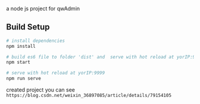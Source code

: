 a node js project for qwAdmin

## Build Setup

``` bash
# install dependencies
npm install

# build es6 file to folder 'dist' and  serve with hot reload at yorIP:9999
npm start

# serve with hot reload at yorIP:9999
npm run serve
```


created project you can see 
``
https://blog.csdn.net/weixin_36897085/article/details/79154105
``